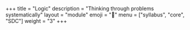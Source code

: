 +++
title = "Logic"
description = "Thinking through problems systematically"
layout = "module"
emoji = "🚥"
menu = ["syllabus", "core", "SDC"]
weight = "3"
+++

